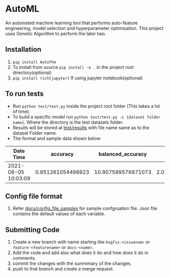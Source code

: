 # AutoML

An automated machine learning tool that performs auto-feature engineering, model selection and hyperparameter optimisation. This project uses Genetic Algorithm to perform the later two.

## Installation

1. `pip install Autofhm` 
2. To install from source `pip install -e .` in the project root directory(optional)
3. `pip install rich[jupyter]` If using jupyter notebook(optional)


## To run tests

- Run `python test/test.py` inside the project root folder (This takes a lot of time).
- To build a specific model run `python test/test.py -c {dataset folder name}`. Where the directory is the test datasets folder.
- Results will be stored at [test/results](test/results) with file name same as to the dataset Folder name.
- The format and sample data shown below

|Date Time|accuracy|balanced_accuracy|f1|precision|recall|time to build|
|---|---|---|--|---|---|---|
|2021-06-05 10:03:09 |0.851261054498923|10.907589576871073|2.0325990974167425|22.489063492063487|0.8516438951901327|23.94397735595703|



## Config file format

1. Refer [docs/config_file_samples](docs/config_file_samples) for sample confgruation file. Json file contains the default values of each variable.


## Submitting Code

1. Create a new branch with name starting like `bugfix-<issuenum>` or `feature-<featurename>` or `docs-<name>`.
2. Add the code and add also what does it do and how does it do in comments.
3. commit the changes with the summmary of the changes.
4. push to that branch and create a merge request.
